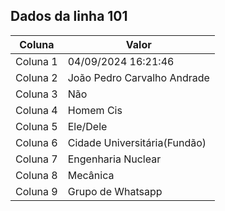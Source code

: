 ## Dados da linha 101

| Coluna | Valor |
|--------|-------|
| Coluna 1 | 04/09/2024 16:21:46 |
| Coluna 2 | João Pedro Carvalho Andrade |
| Coluna 3 | Não |
| Coluna 4 | Homem Cis |
| Coluna 5 | Ele/Dele |
| Coluna 6 | Cidade Universitária(Fundão) |
| Coluna 7 | Engenharia Nuclear |
| Coluna 8 | Mecânica |
| Coluna 9 | Grupo de Whatsapp |
